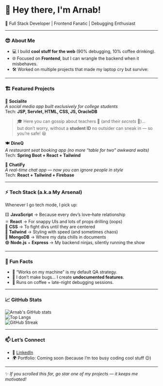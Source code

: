 # 👋 Hey there, I'm Arnab!  

🚀 Full Stack Developer | Frontend Fanatic | Debugging Enthusiast  

---

### 😎 About Me
- 💻 I build **cool stuff for the web** (90% debugging, 10% coffee drinking).
- 🌐 Focused on **Frontend**, but I can wrangle the backend when it misbehaves.  
- 🛠️ Worked on multiple projects that made my laptop cry but survive:  

---

### 🏗️ Featured Projects  

🍵 **Socialite**  
*A social media app built exclusively for college students*  
Tech: **JSP, Servlet, HTML, CSS, JS, OracleDB**  
>🎓 Here you can gossip about teachers 👀 (and their *secrets* 🤫)…  
>but don’t worry, without a **student ID** no outsider can sneak in — so you’re safe! 😆  

🍽️ **DineQ**  
*A restaurant seat booking app (no more “table for two” awkward waits)*  
Tech: **Spring Boot + React + Tailwind**  

💬 **ChatiFy**  
*A real-time chat app — now you can ignore people in style*  
Tech: **React + Tailwind + Firebase**  

---

### ⚡ Tech Stack (a.k.a My Arsenal)  

Whenever I go tech mode, I pick up:  

🟨 **JavaScript** → Because every dev’s love–hate relationship  
⚛️ **React** → For snappy UIs and lots of props drilling (oops)  
🎨 **CSS** → To fight divs until they are centered  
🌊 **Tailwind** → Styling with speed (and sometimes chaos)  
🌿 **MongoDB** → Where my data chills in documents  
🟢 **Node.js** + **Express** → My backend ninjas, silently running the show  

---

### 🤹 Fun Facts
- 🔧 “Works on my machine” is my default QA strategy.  
- 🐛 I don’t make bugs… I create **undocumented features**.  
- 🥤 Runs on coffee + late-night debugging sessions.  

---

### 📈 GitHub Stats  

![Arnab's GitHub stats](https://github-readme-stats.vercel.app/api?username=arnab0403&show_icons=true&theme=radical)  
![Top Langs](https://github-readme-stats.vercel.app/api/top-langs/?username=arnab0403&layout=compact&theme=radical)  
![GitHub Streak](https://github-readme-streak-stats.herokuapp.com/?user=arnab0403&theme=radical)

---

### 📫 Let’s Connect  
- 💼 [LinkedIn](https://www.linkedin.com/in/arnab-dutta-933a142b6/) 
- 🌍 Portfolio: Coming soon (because I’m too busy coding cool stuff 😉)  

---

✨ *If you scrolled this far, go star one of my projects — it keeps me motivated!*  
